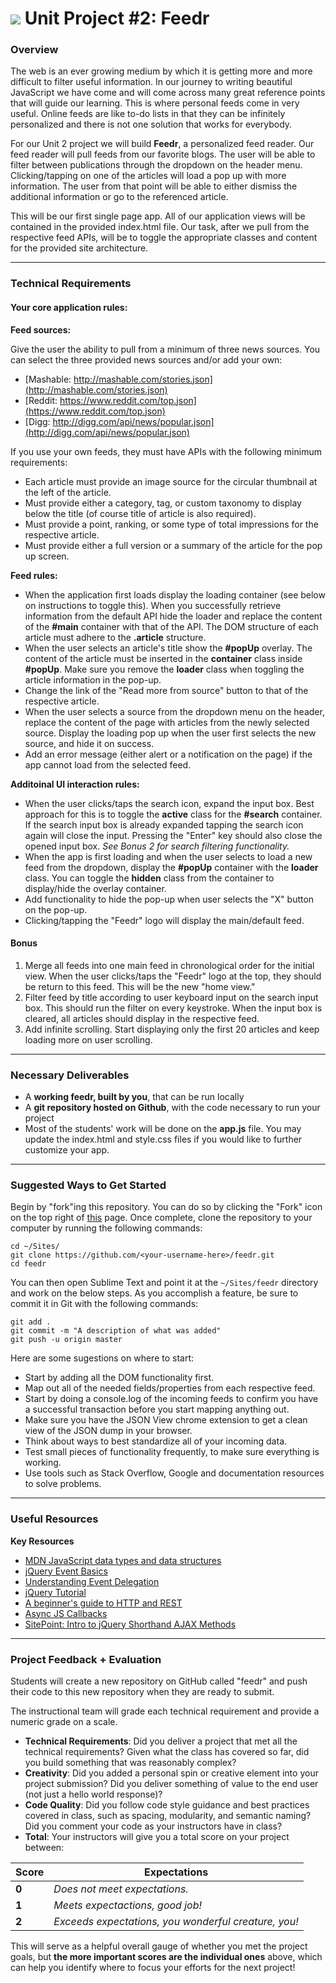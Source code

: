 # ![](https://ga-dash.s3.amazonaws.com/production/assets/logo-9f88ae6c9c3871690e33280fcf557f33.png) Unit Project #2: Feedr

### Overview

The web is an ever growing medium by which it is getting more and more difficult to filter useful information. In our journey to writing beautiful JavaScript we have come and will come across many great reference points that will guide our learning. This is where personal feeds come in very useful. Online feeds are like to-do lists in that they can be infinitely personalized and there is not one solution that works for everybody.

For our Unit 2 project we will build __Feedr__, a personalized feed reader. Our feed reader will pull feeds from our favorite blogs. The user will be able to filter between publications through the dropdown on the header menu. Clicking/tapping on one of the articles will load a pop up with more information. The user from that point will be able to either dismiss the additional information or go to the referenced article.

This will be our first single page app. All of our application views will be contained in the provided index.html file. Our task, after we pull from the respective feed APIs, will be to toggle the appropriate classes and content for the provided site architecture.

---

### Technical Requirements

#### Your core application rules:

__Feed sources:__

Give the user the ability to pull from a minimum of three news sources. You can select the three provided news sources and/or add your own:

- [Mashable: http://mashable.com/stories.json](http://mashable.com/stories.json)
- [Reddit: https://www.reddit.com/top.json](https://www.reddit.com/top.json)
- [Digg: http://digg.com/api/news/popular.json](http://digg.com/api/news/popular.json)

If you use your own feeds, they must have APIs with the following minimum requirements:

- Each article must provide an image source for the circular thumbnail at the left of the article.
- Must provide either a category, tag, or custom taxonomy to display below the title (of course title of article is also required).
- Must provide a point, ranking, or some type of total impressions for the respective article.
- Must provide either a full version or a summary of the article for the pop up screen.

__Feed rules:__

- When the application first loads display the loading container (see below on instructions to toggle this). When you successfully retrieve information from the default API hide the loader and replace the content of the __#main__ container with that of the API. The DOM structure of each article must adhere to the __.article__ structure.
- When the user selects an article's title show the __#popUp__ overlay. The content of the article must be inserted in the __container__ class inside __#popUp__. Make sure you remove the __loader__ class when toggling the article information in the pop-up.
- Change the link of the "Read more from source" button to that of the respective article.
- When the user selects a source from the dropdown menu on the header, replace the content of the page with articles from the newly selected source. Display the loading pop up when the user first selects the new source, and hide it on success.
- Add an error message (either alert or a notification on the page) if the app cannot load from the selected feed.

__Additoinal UI interaction rules:__

- When the user clicks/taps the search icon, expand the input box. Best approach for this is to toggle the __active__ class for the __#search__ container. If the search input box is already expanded tapping the search icon again will close the input. Pressing the "Enter" key should also close the opened input box. _See Bonus 2 for search filtering functionality._
- When the app is first loading and when the user selects to load a new feed from the dropdown, display the __#popUp__ container with the __loader__ class. You can toggle the __hidden__ class from the container to display/hide the overlay container.
- Add functionality to hide the pop-up when user selects the "X" button on the pop-up.
- Clicking/tapping the "Feedr" logo will display the main/default feed.


#### Bonus

1. Merge all feeds into one main feed in chronological order for the initial view. When the user clicks/taps the "Feedr" logo at the top, they should be return to this feed. This will be the new "home view."
2. Filter feed by title according to user keyboard input on the search input box. This should run the filter on every keystroke. When the input box is cleared, all articles should display in the respective feed.
3. Add infinite scrolling. Start displaying only the first 20 articles and keep loading more on user scrolling.

---

### Necessary Deliverables

- A **working feedr, built by you**, that can be run locally
- A **git repository hosted on Github**, with the code necessary to run your project
- Most of the students' work will be done on the **app.js** file. You may update the index.html and style.css files if you would like to further customize your app.

---

### Suggested Ways to Get Started

Begin by "fork"ing this repository. You can do so by clicking the "Fork" icon on
the top right of [this](https://github.com/GA-JS-Pilot/feedr) page. Once
complete, clone the repository to your computer by running the following
commands:

```
cd ~/Sites/
git clone https://github.com/<your-username-here>/feedr.git
cd feedr
```

You can then open Sublime Text and point it at the `~/Sites/feedr` directory and
work on the below steps. As you accomplish a feature, be sure to commit it in
Git with the following commands:

```
git add .
git commit -m "A description of what was added"
git push -u origin master
```

Here are some sugestions on where to start:

- Start by adding all the DOM functionality first.
- Map out all of the needed fields/properties from each respective feed.
- Start by doing a console.log of the incoming feeds to confirm you have a successful transaction before you start mapping anything out.
- Make sure you have the JSON View chrome extension to get a clean view of the JSON dump in your browser.
- Think about ways to best standardize all of your incoming data.
- Test small pieces of functionality frequently, to make sure everything is working.
- Use tools such as Stack Overflow, Google and documentation resources to solve problems.

---

### Useful Resources

**Key Resources**

- [MDN JavaScript data types and data structures](https://developer.mozilla.org/en-US/docs/Web/JavaScript/Data_structures)
- [jQuery Event Basics](https://learn.jquery.com/events/event-basics/)
- [Understanding Event Delegation](http://learn.jquery.com/events/event-delegation/)
- [jQuery Tutorial](http://tutorials.jenkov.com/jquery/index.html#jquery-version-used-in-this-tutorial)
- [A beginner's guide to HTTP and REST](http://code.tutsplus.com/tutorials/a-beginners-guide-to-http-and-rest--net-16340)
- [Async JS Callbacks](http://sporto.github.io/blog/2012/12/09/callbacks-listeners-promises/)
- [SitePoint: Intro to jQuery Shorthand AJAX Methods](http://www.sitepoint.com/introduction-jquery-shorthand-ajax-methods/)

---

### Project Feedback + Evaluation

Students will create a new repository on GitHub called "feedr" and push their code to this new repository when they are ready to submit.

The instructional team will grade each technical requirement and provide a numeric grade on a scale.

- __Technical Requirements__: Did you deliver a project that met all the technical requirements? Given what the class has covered so far, did you build something that was reasonably complex?
- __Creativity__: Did you added a personal spin or creative element into your project submission? Did you deliver something of value to the end user (not just a hello world response)?
- __Code Quality__: Did you follow code style guidance and best practices covered in class, such as spacing, modularity, and semantic naming? Did you comment your code as your instructors have in class?
- __Total__: Your instructors will give you a total score on your project between:

Score | Expectations
----- | ------------
**0** | _Does not meet expectations._
**1** | _Meets expectactions, good job!_
**2** | _Exceeds expectations, you wonderful creature, you!_

This will serve as a helpful overall gauge of whether you met the project goals, but __the more important scores are the individual ones__ above, which can help you identify where to focus your efforts for the next project!
